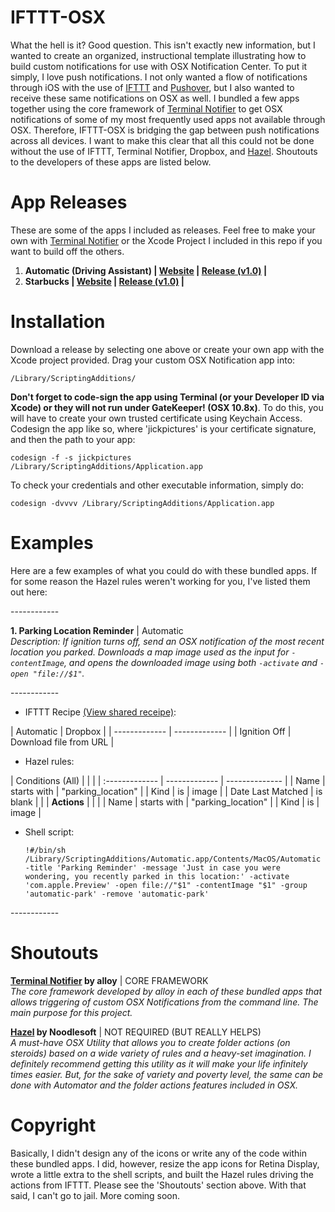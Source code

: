 IFTTT-OSX
============

What the hell is it? Good question. This isn't exactly new information, but I wanted to create an organized, instructional template illustrating how to build custom notifications for use with OSX Notification Center. To put it simply, I love push notifications. I not only wanted a flow of notifications through iOS with the use of <a href="https://ifttt.com" target="_blank">IFTTT</a> and <a href="https://www.pushover.net" target="_blank">Pushover</a>, but I also wanted to receive these same notifications on OSX as well. I bundled a few apps together using the core framework of <a href="https://github.com/alloy/terminal-notifier" target="_blank">Terminal Notifier</a> to get OSX notifications of some of my most frequently used apps not available through OSX. Therefore, IFTTT-OSX is bridging the gap between push notifications across all devices. I want to make this clear that all this could not be done without the use of IFTTT, Terminal Notifier, Dropbox, and <a href="http://www.noodlesoft.com/hazel.php" target="_blank">Hazel</a>. Shoutouts to the developers of these apps are listed below.

App Releases
============

These are some of the apps I included as releases. Feel free to make your own with  <a href="https://github.com/alloy/terminal-notifier" target="_blank">Terminal Notifier</a> or the Xcode Project I included in this repo if you want to build off the others.

<ol>
<li><strong>Automatic (Driving Assistant) | <a href="http://www.automatic.com" target="_blank">Website</a> | <a href="http://www.automatic.com">Release (v1.0)</a> |</strong></li>
<li><strong>Starbucks | <a href="http://www.starbucks.com" target="_blank">Website</a> | <a href="http://www.automatic.com">Release (v1.0)</a> |</strong></li>
</ol>

Installation
============

Download a release by selecting one above or create your own app with the Xcode project provided. Drag your custom OSX Notification app into: 
<pre><code>/Library/ScriptingAdditions/</code></pre>
<strong>Don't forget to code-sign the app using Terminal (or your Developer ID via Xcode) or they will not run under GateKeeper! (OSX 10.8x)</strong>. To do this, you will have to create your own trusted certificate using Keychain Access. Codesign the app like so, where 'jickpictures' is your certificate signature, and then the path to your app:
<pre><code>codesign -f -s jickpictures /Library/ScriptingAdditions/Application.app</code></pre>
To check your credentials and other executable information, simply do:
<pre><code>codesign -dvvvv /Library/ScriptingAdditions/Application.app</code></pre>

Examples
============

<p>Here are a few examples of what you could do with these bundled apps. If for some reason the Hazel rules weren't working for you, I've listed them out here:</p>
------------
<p><strong>1. Parking Location Reminder</strong> | Automatic<br>
<i>Description: If ignition turns off, send an OSX notification of the most recent location you parked. Downloads a map image used as the input for <code>-contentImage</code>, and opens the downloaded image using both <code>-activate</code> and <code>-open "file://$1"</code>.</i></p>
------------
<ul>
<li>IFTTT Recipe <a href="#" target="_blank">(View shared receipe)</a>:</li>
</ul>
| Automatic | Dropbox |
| ------------- | ------------- |
| Ignition Off | Download file from URL |
<ul>
<li>Hazel rules:</li>
</ul>
| Conditions (All) | | |
| :------------- | ------------- | -------------- |
| Name | starts with | "parking_location" |
| Kind | is | image |
| Date Last Matched | is blank | |
| <strong>Actions</strong> | | |
| Name | starts with | "parking_location" |
| Kind | is | image |
<ul>
<li>Shell script:</li>
<pre><code>!#/bin/sh
/Library/ScriptingAdditions/Automatic.app/Contents/MacOS/Automatic -title 'Parking Reminder' -message 'Just in case you were wondering, you recently parked in this location:' -activate 'com.apple.Preview' -open file://"$1" -contentImage "$1" -group 'automatic-park' -remove 'automatic-park'</code></pre>
</ul>
------------

Shoutouts
============

<p><strong><a href="https://github.com/alloy/terminal-notifier" target="_blank">Terminal Notifier</a> by alloy</strong> | CORE FRAMEWORK<br>
<i>The core framework developed by alloy in each of these bundled apps that allows triggering of custom OSX Notifications from the command line. The main purpose for this project.</i><br></p>
<p><strong><a href="http://www.noodlesoft.com/hazel.php" target="_blank">Hazel</a> by Noodlesoft</strong> | NOT REQUIRED (BUT REALLY HELPS)<br>
<i>A must-have OSX Utility that allows you to create folder actions (on steroids) based on a wide variety of rules and a heavy-set imagination. I definitely recommend getting this utility as it will make your life infinitely times easier. But, for the sake of variety and poverty level, the same can be done with Automator and the folder actions features included in OSX.</i></p>

Copyright
============

Basically, I didn't design any of the icons or write any of the code within these bundled apps. I did, however, resize the app icons for Retina Display, wrote a little extra to the shell scripts, and built the Hazel rules driving the actions from IFTTT. Please see the 'Shoutouts' section above. With that said, I can't go to jail. More coming soon.
